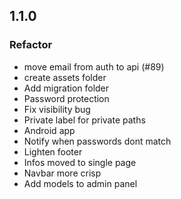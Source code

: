 ## 1.1.0

### Refactor

- move email from auth to api (#89)
- create assets folder
- Add migration folder
- Password protection
- Fix visibility bug
- Private label for private paths
- Android app
- Notify when passwords dont match
- Lighten footer
- Infos moved to single page
- Navbar more crisp
- Add models to admin panel
